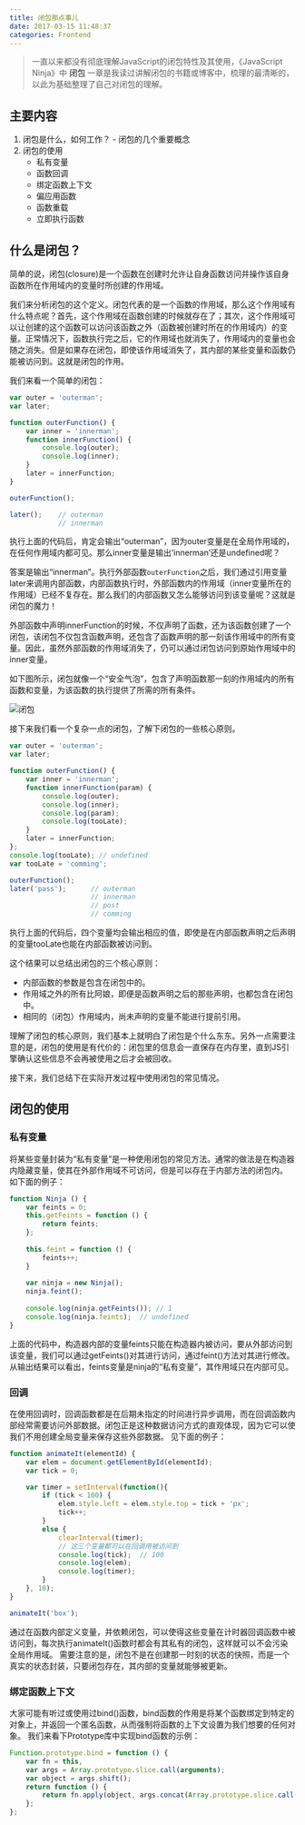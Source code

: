 ```yaml
---
title: 闭包那点事儿
date: 2017-03-15 11:48:37
categories: Frontend
---
```


> 一直以来都没有彻底理解JavaScript的闭包特性及其使用，《JavaScript Ninja》中 **闭包** 一章是我读过讲解闭包的书籍或博客中，梳理的最清晰的，以此为基础整理了自己对闭包的理解。

## 主要内容

1. 闭包是什么，如何工作？ - 闭包的几个重要概念
2. 闭包的使用
    - 私有变量
    - 函数回调
    - 绑定函数上下文
    - 偏应用函数
    - 函数重载
    - 立即执行函数

<!-- more -->

## 什么是闭包？

简单的说，闭包(closure)是一个函数在创建时允许让自身函数访问并操作该自身函数所在作用域内的变量时所创建的作用域。

我们来分析闭包的这个定义。闭包代表的是一个函数的作用域，那么这个作用域有什么特点呢？首先，这个作用域在函数创建的时候就存在了；其次，这个作用域可以让创建的这个函数可以访问该函数之外（函数被创建时所在的作用域内）的变量。正常情况下，函数执行完之后，它的作用域也就消失了，作用域内的变量也会随之消失。但是如果存在闭包，即使该作用域消失了，其内部的某些变量和函数仍能被访问到。这就是闭包的作用。

我们来看一个简单的闭包：
```js
var outer = 'outerman';
var later;

function outerFunction() {
    var inner = 'innerman';
    function innerFunction() {
        console.log(outer);
        console.log(inner);
    }
    later = innerFunction;
}

outerFunction();

later();    // outerman
            // innerman
```
执行上面的代码后，肯定会输出“outerman”，因为outer变量是在全局作用域的，在任何作用域内都可见。那么inner变量是输出‘innerman’还是undefined呢？

答案是输出“innerman”。执行外部函数`outerFunction`之后，我们通过引用变量later来调用内部函数，内部函数执行时，外部函数内的作用域（inner变量所在的作用域）已经不复存在。那么我们的内部函数又怎么能够访问到该变量呢？这就是闭包的魔力！

外部函数中声明innerFunction的时候，不仅声明了函数，还为该函数创建了一个闭包，该闭包不仅包含函数声明，还包含了函数声明的那一刻该作用域中的所有变量。因此，虽然外部函数的作用域消失了，仍可以通过闭包访问到原始作用域中的inner变量。

如下图所示，闭包就像一个“安全气泡”，包含了声明函数那一刻的作用域内的所有函数和变量，为该函数的执行提供了所需的所有条件。

![闭包](/assets/img/closure.png)

接下来我们看一个复杂一点的闭包，了解下闭包的一些核心原则。
```js
var outer = 'outerman';
var later;

function outerFunction() {
    var inner = 'innerman';
    function innerFunction(param) {
        console.log(outer);
        console.log(inner);
        console.log(param);
        console.log(tooLate);
    }
    later = innerFunction;
};
console.log(tooLate); // undefined
var tooLate = 'comming'; 

outerFunction();
later('pass');      // outerman
                    // innerman
                    // post
                    // comming
```
执行上面的代码后，四个变量均会输出相应的值，即使是在内部函数声明之后声明的变量tooLate也能在内部函数被访问到。

这个结果可以总结出闭包的三个核心原则：
- 内部函数的参数是包含在闭包中的。
- 作用域之外的所有比阿娘，即便是函数声明之后的那些声明，也都包含在闭包中。
- 相同的（闭包）作用域内，尚未声明的变量不能进行提前引用。

理解了闭包的核心原则，我们基本上就明白了闭包是个什么东东。另外一点需要注意的是，闭包的使用是有代价的：闭包里的信息会一直保存在内存里，直到JS引擎确认这些信息不会再被使用之后才会被回收。

接下来，我们总结下在实际开发过程中使用闭包的常见情况。

## 闭包的使用

### 私有变量

将某些变量封装为“私有变量”是一种使用闭包的常见方法。通常的做法是在构造器内隐藏变量，使其在外部作用域不可访问，但是可以存在于内部方法的闭包内。
如下面的例子：
```js
function Ninja () {
    var feints = 0;
    this.getFeints = function () {
        return feints;
    };
    
    this.feint = function () {
        feints++;
    }
    
    var ninja = new Ninja();
    ninja.feint();
    
    console.log(ninja.getFeints()); // 1
    console.log(ninja.feints);  // undefined
}
```
上面的代码中，构造器内部的变量feints只能在构造器内被访问，要从外部访问到该变量，我们可以通过getFeints()对其进行访问，通过feint()方法对其进行修改。
从输出结果可以看出，feints变量是ninja的“私有变量”，其作用域只在内部可见。

### 回调
在使用回调时，回调函数都是在后期未指定的时间进行异步调用，而在回调函数内部经常需要访问外部数据。闭包正是这种数据访问方式的直观体现，因为它可以使我们不用创建全局变量来保存这些外部数据。
见下面的例子：

```js
function animateIt(elementId) {
    var elem = document.getElementById(elementId);
    var tick = 0;

    var timer = setInterval(function(){                         
        if (tick < 100) {
            elem.style.left = elem.style.top = tick + 'px';
            tick++;
        }
        else {
            clearInterval(timer);
            // 这三个变量都可以在回调用被访问到
            console.log(tick);  // 100
            console.log(elem);
            console.log(timer);
        }
    }, 10);
}

animateIt('box');
```
通过在函数内部定义变量，并依赖闭包，可以使得这些变量在计时器回调函数中被访问到，每次执行animateIt()函数时都会有其私有的闭包，这样就可以不会污染全局作用域。
需要注意的是，闭包不是在创建那一时刻的状态的快照，而是一个真实的状态封装，只要闭包存在，其内部的变量就能够被更新。

### 绑定函数上下文

大家可能有听过或使用过bind()函数，bind函数的作用是将某个函数绑定到特定的对象上，并返回一个匿名函数，从而强制将函数的上下文设置为我们想要的任何对象。
我们来看下Prototype库中实现bind函数的示例：
```js
Function.prototype.bind = function () {
    var fn = this,
    var args = Array.prototype.slice.call(arguments);
    var object = args.shift();
    return function () {
        return fn.apply(object, args.concat(Array.prototype.slice.call(arguments)));
    };
};
```





